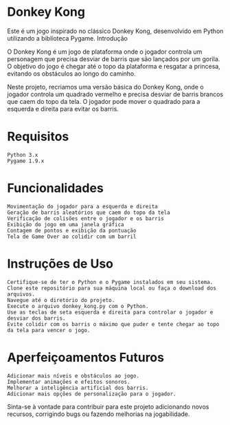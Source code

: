 # Donkey Kong

Este é um jogo inspirado no clássico Donkey Kong, desenvolvido em Python utilizando a biblioteca Pygame.
Introdução

O Donkey Kong é um jogo de plataforma onde o jogador controla um personagem que precisa desviar de barris que são lançados por um gorila. O objetivo do jogo é chegar até o topo da plataforma e resgatar a princesa, evitando os obstáculos ao longo do caminho.

Neste projeto, recriamos uma versão básica do Donkey Kong, onde o jogador controla um quadrado vermelho e precisa desviar de barris brancos que caem do topo da tela. O jogador pode mover o quadrado para a esquerda e direita para evitar os barris.

# Requisitos

    Python 3.x
    Pygame 1.9.x

# Funcionalidades

    Movimentação do jogador para a esquerda e direita
    Geração de barris aleatórios que caem do topo da tela
    Verificação de colisões entre o jogador e os barris
    Exibição do jogo em uma janela gráfica
    Contagem de pontos e exibição da pontuação
    Tela de Game Over ao colidir com um barril

# Instruções de Uso

    Certifique-se de ter o Python e o Pygame instalados em seu sistema.
    Clone este repositório para sua máquina local ou faça o download dos arquivos.
    Navegue até o diretório do projeto.
    Execute o arquivo donkey_kong.py com o Python.
    Use as teclas de seta esquerda e direita para controlar o jogador e desviar dos barris.
    Evite colidir com os barris o máximo que puder e tente chegar ao topo da tela para vencer o jogo.

# Aperfeiçoamentos Futuros

    Adicionar mais níveis e obstáculos ao jogo.
    Implementar animações e efeitos sonoros.
    Melhorar a inteligência artificial dos barris.
    Adicionar mais opções de personalização para o jogador.

Sinta-se à vontade para contribuir para este projeto adicionando novos recursos, corrigindo bugs ou fazendo melhorias na jogabilidade.
